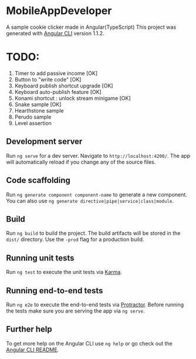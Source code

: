 # MobileAppDeveloper
A sample cookie clicker made in Angular(TypeScript)
This project was generated with [Angular CLI](https://github.com/angular/angular-cli) version 1.1.2.

# TODO:
1. Timer to add passive income [OK]
2. Button to "write code" [OK]
3. Keyboard publish shortcut upgrade [OK]
4. Keyboard auto-publish feature [OK]
5. Konami shortcut : unlock stream minigame [OK]
6. Snake sample [OK]
7. Hearthstone sample
8. Perudo sample
9. Level assertion

## Development server

Run `ng serve` for a dev server. Navigate to `http://localhost:4200/`. The app will automatically reload if you change any of the source files.

## Code scaffolding

Run `ng generate component component-name` to generate a new component. You can also use `ng generate directive|pipe|service|class|module`.

## Build

Run `ng build` to build the project. The build artifacts will be stored in the `dist/` directory. Use the `-prod` flag for a production build.

## Running unit tests

Run `ng test` to execute the unit tests via [Karma](https://karma-runner.github.io).

## Running end-to-end tests

Run `ng e2e` to execute the end-to-end tests via [Protractor](http://www.protractortest.org/).
Before running the tests make sure you are serving the app via `ng serve`.

## Further help

To get more help on the Angular CLI use `ng help` or go check out the [Angular CLI README](https://github.com/angular/angular-cli/blob/master/README.md).
